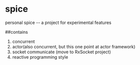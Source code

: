 # spice
personal spice -- a project for experimental features

##contains
1. concurrent
2. actor(also concurrent, but this one point at actor framework)
3. socket communicate (move to RxSocket project)
4. reactive programming style

